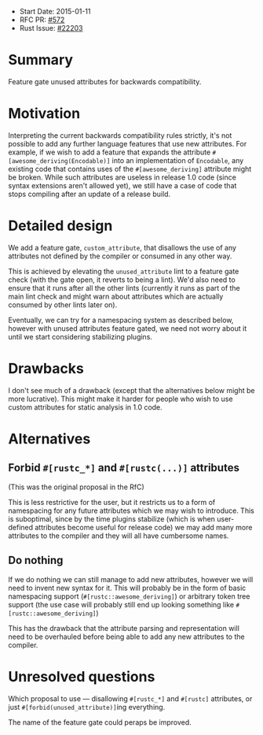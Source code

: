 - Start Date: 2015-01-11
- RFC PR: [#572](https://github.com/rust-lang/rfcs/pull/572)
- Rust Issue: [#22203](https://github.com/rust-lang/rust/issues/22203)

# Summary

Feature gate unused attributes for backwards compatibility.

# Motivation

Interpreting the current backwards compatibility rules strictly, it's not possible to add any further
language features that use new attributes. For example, if we wish to add a feature that expands
the attribute `#[awesome_deriving(Encodable)]` into an implementation of `Encodable`, any existing code that
contains uses of the `#[awesome_deriving]` attribute might be broken. While such attributes are useless in release 1.0 code
(since syntax extensions aren't allowed yet), we still have a case of code that stops compiling after an update of a release build.


# Detailed design

We add a feature gate, `custom_attribute`, that disallows the use of any attributes not defined by the compiler or consumed in any other way.

This is achieved by elevating the `unused_attribute` lint to a feature gate check (with the gate open, it reverts to being a lint). We'd also need to ensure that it runs after all the other lints (currently it runs as part of the main lint check and might warn about attributes which are actually consumed by other lints later on).

Eventually, we can try for a namespacing system as described below, however with unused attributes feature gated, we need not worry about it until we start considering stabilizing plugins.

# Drawbacks

I don't see much of a drawback (except that the alternatives below might be more lucrative). This might make it harder for people who wish to use custom attributes for static analysis in 1.0 code.

# Alternatives

## Forbid `#[rustc_*]` and `#[rustc(...)]` attributes

(This was the original proposal in the RfC)

This is less restrictive for the user, but it restricts us to a form of namespacing for any future attributes which we may wish to introduce. This is suboptimal, since by the time plugins stabilize (which is when user-defined attributes become useful for release code) we may add many more attributes to the compiler and they will all have cumbersome names.

## Do nothing

If we do nothing we can still manage to add new attributes, however we will need to invent new syntax for it. This will probably be in the form of basic namespacing support
(`#[rustc::awesome_deriving]`) or arbitrary token tree support (the use case will probably still end up looking something like `#[rustc::awesome_deriving]`)

This has the drawback that the attribute parsing and representation will need to be overhauled before being able to add any new attributes to the compiler.

# Unresolved questions

Which proposal to use — disallowing `#[rustc_*]` and `#[rustc]` attributes, or just `#[forbid(unused_attribute)]`ing everything.

The name of the feature gate could peraps be improved.